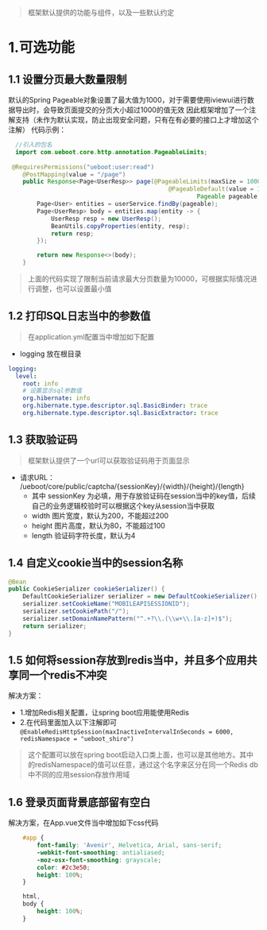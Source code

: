 > 框架默认提供的功能与组件，以及一些默认约定

# 1.可选功能
## 1.1 设置分页最大数量限制

默认的Spring Pageable对象设置了最大值为1000，对于需要使用iviewui进行数据导出时，会导致页面提交的分页大小超过1000的值无效
因此框架增加了一个注解支持（未作为默认实现，防止出现安全问题，只有在有必要的接口上才增加这个注解）
代码示例：
```java
  //引入的包名
  import com.ueboot.core.http.annotation.PageableLimits;
  
 @RequiresPermissions("ueboot:user:read")
    @PostMapping(value = "/page")
    public Response<Page<UserResp>> page(@PageableLimits(maxSize = 10000)
                                             @PageableDefault(value = 15, sort = { "id" }, direction = Sort.Direction.DESC)
                                                     Pageable pageable, @RequestBody(required = false) UserFindReq req){
        Page<User> entities = userService.findBy(pageable);
        Page<UserResp> body = entities.map(entity -> {
            UserResp resp = new UserResp();
            BeanUtils.copyProperties(entity, resp);
            return resp;
        });

        return new Response<>(body);
    }

```
> 上面的代码实现了限制当前请求最大分页数量为10000，可根据实际情况进行调整，也可以设置最小值

## 1.2 打印SQL日志当中的参数值
> 在application.yml配置当中增加如下配置

- logging 放在根目录
``` yaml
logging:
  level:
    root: info
    # 设置显示sql参数值
    org.hibernate: info
    org.hibernate.type.descriptor.sql.BasicBinder: trace
    org.hibernate.type.descriptor.sql.BasicExtractor: trace
```
## 1.3 获取验证码
> 框架默认提供了一个url可以获取验证码用于页面显示

- 请求URL： /ueboot/core/public/captcha/{sessionKey}/{width}/{height}/{length}
  - 其中 sessionKey 为必填，用于存放验证码在session当中的key值，后续自己的业务逻辑校验时可以根据这个key从session当中获取
  - width 图片宽度，默认为200，不能超过200
  - height 图片高度，默认为80，不能超过100
  - length 验证码字符长度，默认为4

## 1.4 自定义cookie当中的session名称 

```java
@Bean
public CookieSerializer cookieSerializer() {
    DefaultCookieSerializer serializer = new DefaultCookieSerializer();
    serializer.setCookieName("MOBILEAPISESSIONID");
    serializer.setCookiePath("/");
    serializer.setDomainNamePattern("^.+?\\.(\\w+\\.[a-z]+)$");
    return serializer;
}

```

## 1.5 如何将session存放到redis当中，并且多个应用共享同一个redis不冲突
解决方案：
  - 1.增加Redis相关配置，让spring boot应用能使用Redis 
  - 2.在代码里面加入以下注解即可`@EnableRedisHttpSession(maxInactiveIntervalInSeconds = 6000, redisNamespace = "ueboot_shiro")`
  > 这个配置可以放在spring boot启动入口类上面，也可以是其他地方。其中的redisNamespace的值可以任意，通过这个名字来区分在同一个Redis db中不同的应用session存放作用域
  
## 1.6 登录页面背景底部留有空白
解决方案，在App.vue文件当中增加如下css代码
```css
    #app {
        font-family: 'Avenir', Helvetica, Arial, sans-serif;
        -webkit-font-smoothing: antialiased;
        -moz-osx-font-smoothing: grayscale;
        color: #2c3e50;
        height: 100%;
    }

    html,
    body {
        height: 100%;
    }
```
